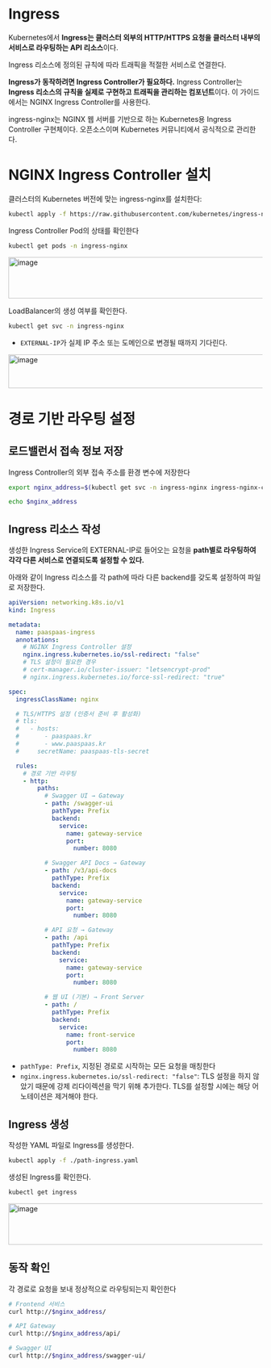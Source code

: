 # Ingress

Kubernetes에서 **Ingress는 클러스터 외부의 HTTP/HTTPS 요청을 클러스터 내부의 서비스로 라우팅하는 API 리소스**이다.  

Ingress 리소스에 정의된 규칙에 따라 트래픽을 적절한 서비스로 연결한다.

**Ingress가 동작하려면 Ingress Controller가 필요하다.** Ingress Controller는 **Ingress 리소스의 규칙을 실제로 구현하고 트래픽을 관리하는 컴포넌트**이다. 이 가이드에서는 NGINX Ingress Controller를 사용한다.

ingress-nginx는 NGINX 웹 서버를 기반으로 하는 Kubernetes용 Ingress Controller 구현체이다. 오픈소스이며 Kubernetes 커뮤니티에서 공식적으로 관리한다.

# NGINX Ingress Controller 설치

클러스터의 Kubernetes 버전에 맞는 ingress-nginx를 설치한다:

```bash
kubectl apply -f https://raw.githubusercontent.com/kubernetes/ingress-nginx/controller-v1.13.3/deploy/static/provider/cloud/deploy.yaml
```

Ingress Controller Pod의 상태를 확인한다

```bash
kubectl get pods -n ingress-nginx
```

<img width="644" height="82" alt="image" src="https://github.com/user-attachments/assets/2dbd1d44-06be-4fc7-b1d9-d0a2fd87cf77" />

LoadBalancer의 생성 여부를 확인한다.

```bash
kubectl get svc -n ingress-nginx
```

- `EXTERNAL-IP`가 실제 IP 주소 또는 도메인으로 변경될 때까지 기다린다.

<img width="652" height="67" alt="image" src="https://github.com/user-attachments/assets/95de5d8b-a238-475e-b672-053486318a09" />

# 경로 기반 라우팅 설정

## 로드밸런서 접속 정보 저장

Ingress Controller의 외부 접속 주소를 환경 변수에 저장한다

```bash
export nginx_address=$(kubectl get svc -n ingress-nginx ingress-nginx-controller -o jsonpath='{.status.loadBalancer.ingress[*].hostname}')
```

```bash
echo $nginx_address
```

## Ingress 리소스 작성

생성한 Ingress Service의 EXTERNAL-IP로 들어오는 요청을 **path별로 라우팅하여 각각 다른 서비스로 연결되도록 설정할 수 있다.**

아래와 같이 Ingress 리소스를 각 path에 따라 다른 backend를 갖도록 설정하여 파일로 저장한다.

```yaml
apiVersion: networking.k8s.io/v1
kind: Ingress

metadata:
  name: paaspaas-ingress
  annotations:
    # NGINX Ingress Controller 설정
    nginx.ingress.kubernetes.io/ssl-redirect: "false"
    # TLS 설정이 필요한 경우
    # cert-manager.io/cluster-issuer: "letsencrypt-prod"
    # nginx.ingress.kubernetes.io/force-ssl-redirect: "true"

spec:
  ingressClassName: nginx

  # TLS/HTTPS 설정 (인증서 준비 후 활성화)
  # tls:
  #   - hosts:
  #       - paaspaas.kr
  #       - www.paaspaas.kr
  #     secretName: paaspaas-tls-secret

  rules:
    # 경로 기반 라우팅
    - http:
        paths:
          # Swagger UI → Gateway
          - path: /swagger-ui
            pathType: Prefix
            backend:
              service:
                name: gateway-service
                port:
                  number: 8080

          # Swagger API Docs → Gateway
          - path: /v3/api-docs
            pathType: Prefix
            backend:
              service:
                name: gateway-service
                port:
                  number: 8080

          # API 요청 → Gateway
          - path: /api
            pathType: Prefix
            backend:
              service:
                name: gateway-service
                port:
                  number: 8080

          # 웹 UI (기본) → Front Server
          - path: /
            pathType: Prefix
            backend:
              service:
                name: front-service
                port:
                  number: 8080

```

- `pathType: Prefix`, 지정된 경로로 시작하는 모든 요청을 매칭한다
- `nginx.ingress.kubernetes.io/ssl-redirect: "false"`: TLS 설정을 하지 않았기 때문에 강제 리다이렉션을 막기 위해 추가한다. TLS를 설정할 시에는 해당 어노테이션은 제거해야 한다.

## Ingress 생성

작성한 YAML 파일로 Ingress를 생성한다.

```bash
kubectl apply -f ./path-ingress.yaml
```

생성된 Ingress를 확인한다.

```bash
kubectl get ingress
```

<img width="754" height="82" alt="image" src="https://github.com/user-attachments/assets/302bffd6-d1c9-4531-a643-79217925977d" />

## 동작 확인

각 경로로 요청을 보내 정상적으로 라우팅되는지 확인한다

```bash
# Frontend 서비스
curl http://$nginx_address/

# API Gateway
curl http://$nginx_address/api/

# Swagger UI
curl http://$nginx_address/swagger-ui/
```
